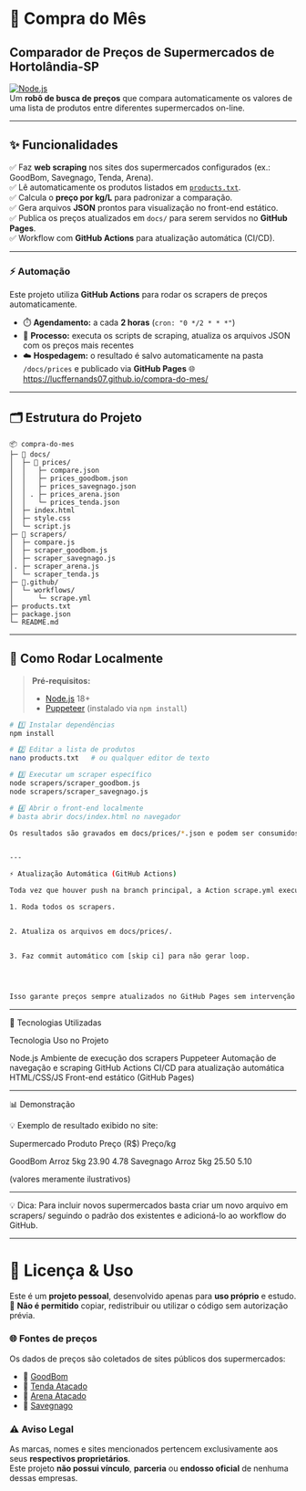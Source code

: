 # 🛒 Compra do Mês

## Comparador de Preços de Supermercados de Hortolândia-SP 

[![Node.js](https://img.shields.io/badge/Node.js-18.x-green?logo=node.js)](https://nodejs.org/)  
Um **robô de busca de preços** que compara automaticamente os valores de uma lista de produtos entre diferentes supermercados on-line.

---

## ✨ Funcionalidades

✅ Faz **web scraping** nos sites dos supermercados configurados (ex.: GoodBom, Savegnago, Tenda, Arena).  
✅ Lê automaticamente os produtos listados em [`products.txt`](./products.txt).  
✅ Calcula o **preço por kg/L** para padronizar a comparação.  
✅ Gera arquivos **JSON** prontos para visualização no front-end estático.  
✅ Publica os preços atualizados em `docs/` para serem servidos no **GitHub Pages**.  
✅ Workflow com **GitHub Actions** para atualização automática (CI/CD).

---

### ⚡ Automação

Este projeto utiliza **GitHub Actions** para rodar os scrapers de preços automaticamente.  
- ⏱️ **Agendamento:** a cada **2 horas** (`cron: "0 */2 * * *"`)  
- 🔄 **Processo:** executa os scripts de scraping, atualiza os arquivos JSON com os preços mais recentes  
- ☁️ **Hospedagem:** o resultado é salvo automaticamente na pasta `/docs/prices` e publicado via **GitHub Pages**
🌐https://lucffernands07.github.io/compra-do-mes/

---

## 🗂️ Estrutura do Projeto
```
📦 compra-do-mes
├─ 📁 docs/
│  ├─ 📁 prices/
│  │   ├─ compare.json
│  │   ├─ prices_goodbom.json
│  │   ├─ prices_savegnago.json
│  │ . ├─ prices_arena.json
│  │   └─ prices_tenda.json
│  ├─ index.html
│  ├─ style.css
│  └─ script.js
├─ 📁 scrapers/
│  ├─ compare.js
│  ├─ scraper_goodbom.js
│  ├─ scraper_savegnago.js
│. ├─ scraper_arena.js
│  └─ scraper_tenda.js
├─ 📁.github/
│  └─ workflows/
│      └─ scrape.yml
├─ products.txt
├─ package.json
└─ README.md
```
---

## 🚀 Como Rodar Localmente

> **Pré-requisitos:**  
> - [Node.js](https://nodejs.org/) 18+  
> - [Puppeteer](https://pptr.dev/) (instalado via `npm install`)

```bash
# 1️⃣ Instalar dependências
npm install

# 2️⃣ Editar a lista de produtos
nano products.txt   # ou qualquer editor de texto

# 3️⃣ Executar um scraper específico
node scrapers/scraper_goodbom.js
node scrapers/scraper_savegnago.js

# 4️⃣ Abrir o front-end localmente
# basta abrir docs/index.html no navegador

Os resultados são gravados em docs/prices/*.json e podem ser consumidos pelo front-end automaticamente.


---

⚡ Atualização Automática (GitHub Actions)

Toda vez que houver push na branch principal, a Action scrape.yml executa:

1. Roda todos os scrapers.


2. Atualiza os arquivos em docs/prices/.


3. Faz commit automático com [skip ci] para não gerar loop.




Isso garante preços sempre atualizados no GitHub Pages sem intervenção manual.
```

---

🧩 Tecnologias Utilizadas

Tecnologia	Uso no Projeto

Node.js	Ambiente de execução dos scrapers
Puppeteer	Automação de navegação e scraping
GitHub Actions	CI/CD para atualização automática
HTML/CSS/JS	Front-end estático (GitHub Pages)



---

📊 Demonstração

💡 Exemplo de resultado exibido no site:

Supermercado	Produto	Preço (R$)	Preço/kg

GoodBom	Arroz 5kg	23.90	4.78
Savegnago	Arroz 5kg	25.50	5.10


(valores meramente ilustrativos)

---

💡 Dica:
Para incluir novos supermercados basta criar um novo arquivo em scrapers/ seguindo o padrão dos existentes e adicioná-lo ao workflow do GitHub.

---

# 📜 Licença & Uso

Este é um **projeto pessoal**, desenvolvido apenas para **uso próprio** e estudo.  
📌 **Não é permitido** copiar, redistribuir ou utilizar o código sem autorização prévia.

### 🌐 Fontes de preços
Os dados de preços são coletados de sites públicos dos supermercados:

- 🛒 [GoodBom](https://www.supermercadosgoodbom.com.br/)
- 🛒 [Tenda Atacado](https://www.tendaatacado.com.br/)
- 🛒 [Arena Atacado](https://www.arenasuper.com.br/)
- 🛒 [Savegnago](https://www.savegnago.com.br/)

### ⚠️ Aviso Legal
As marcas, nomes e sites mencionados pertencem exclusivamente aos seus **respectivos proprietários**.  
Este projeto **não possui vínculo**, **parceria** ou **endosso oficial** de nenhuma dessas empresas.
